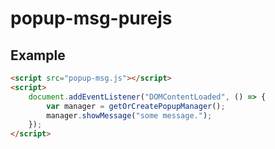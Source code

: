 # popup-msg-purejs


## Example
```html
<script src="popup-msg.js"></script>
<script>
    document.addEventListener("DOMContentLoaded", () => {
        var manager = getOrCreatePopupManager();
        manager.showMessage("some message.");
    });
</script>
```
